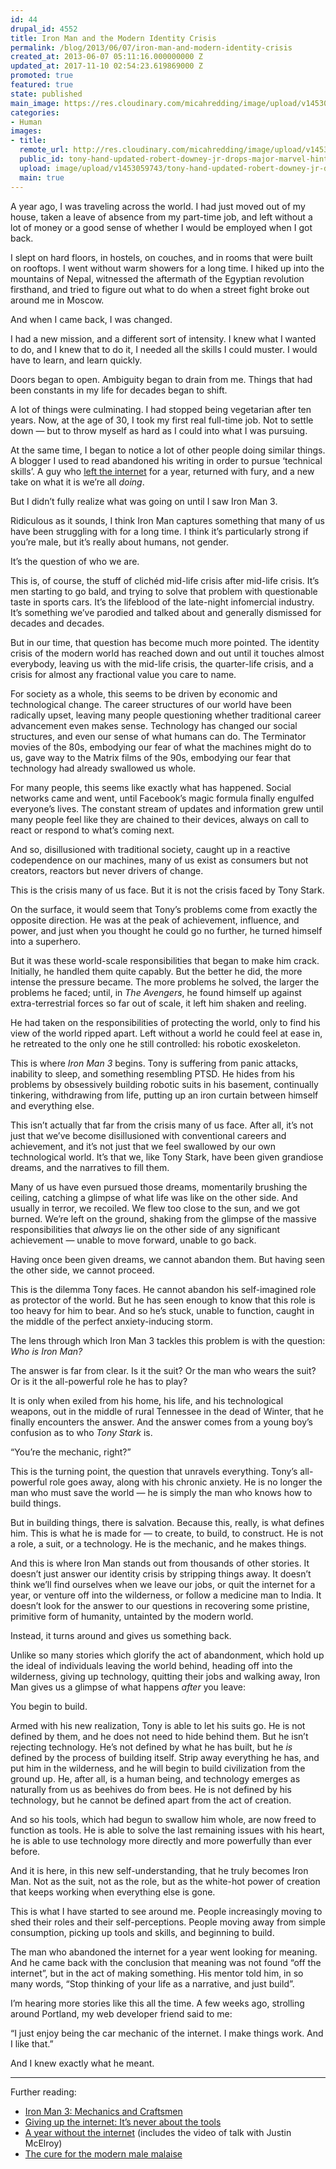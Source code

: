 ```yaml
---
id: 44
drupal_id: 4552
title: Iron Man and the Modern Identity Crisis
permalink: /blog/2013/06/07/iron-man-and-modern-identity-crisis
created_at: 2013-06-07 05:11:16.000000000 Z
updated_at: 2017-11-10 02:54:23.619869000 Z
promoted: true
featured: true
state: published
main_image: https://res.cloudinary.com/micahredding/image/upload/v1453059743/tony-hand-updated-robert-downey-jr-drops-major-marvel-hint-iron-man-4-or-age-of-ultron-trailer.jpg
categories:
- Human
images:
- title: 
  remote_url: http://res.cloudinary.com/micahredding/image/upload/v1453059743/tony-hand-updated-robert-downey-jr-drops-major-marvel-hint-iron-man-4-or-age-of-ultron-trailer.jpg
  public_id: tony-hand-updated-robert-downey-jr-drops-major-marvel-hint-iron-man-4-or-age-of-ultron-trailer
  upload: image/upload/v1453059743/tony-hand-updated-robert-downey-jr-drops-major-marvel-hint-iron-man-4-or-age-of-ultron-trailer.jpg
  main: true
---
```

A year ago, I was traveling across the world. I had just moved out of my house, taken a leave of absence from my part-time job, and left without a lot of money or a good sense of whether I would be employed when I got back.

I slept on hard floors, in hostels, on couches, and in rooms that were built on rooftops. I went without warm showers for a long time. I hiked up into the mountains of Nepal, witnessed the aftermath of the Egyptian revolution firsthand, and tried to figure out what to do when a street fight broke out around me in Moscow.

And when I came back, I was changed.

I had a new mission, and a different sort of intensity. I knew what I wanted to do, and I knew that to do it, I needed all the skills I could muster. I would have to learn, and learn quickly.

Doors began to open. Ambiguity began to drain from me. Things that had been constants in my life for decades began to shift.

A lot of things were culminating. I had stopped being vegetarian after ten years. Now, at the age of 30, I took my first real full-time job. Not to settle down — but to throw myself as hard as I could into what I was pursuing.

At the same time, I began to notice a lot of other people doing similar things. A blogger I used to read abandoned his writing in order to pursue ‘technical skills’. A guy who [left the internet](http://www.theverge.com/2013/5/1/4279674/im-still-here-back-online-after-a-year-without-the-internet) for a year, returned with fury, and a new take on what it is we’re all *doing*.

But I didn’t fully realize what was going on until I saw Iron Man 3. 

Ridiculous as it sounds, I think Iron Man captures something that many of us have been struggling with for a long time. I think it’s particularly strong if you’re male, but it’s really about humans, not gender.

It’s the question of who we are.

This is, of course, the stuff of clichéd mid-life crisis after mid-life crisis. It’s men starting to go bald, and trying to solve that problem with questionable taste in sports cars. It’s the lifeblood of the late-night infomercial industry. It’s something we’ve parodied and talked about and generally dismissed for decades and decades.

But in our time, that question has become much more pointed. The identity crisis of the modern world has reached down and out until it touches almost everybody, leaving us with the mid-life crisis, the quarter-life crisis, and a crisis for almost any fractional value you care to name. 

For society as a whole, this seems to be driven by economic and technological change. The career structures of our world have been radically upset, leaving many people questioning whether traditional career advancement even makes sense. Technology has changed our social structures, and even our sense of what humans can do. The Terminator movies of the 80s, embodying our fear of what the machines might do to us, gave way to the Matrix films of the 90s, embodying our fear that technology had already swallowed us whole. 

For many people, this seems like exactly what has happened. Social networks came and went, until Facebook’s magic formula finally engulfed everyone’s lives. The constant stream of updates and information grew until many people feel like they are chained to their devices, always on call to react or respond to what’s coming next.

And so, disillusioned with traditional society, caught up in a reactive codependence on our machines, many of us exist as consumers but not creators, reactors but never drivers of change.

This is the crisis many of us face. But it is not the crisis faced by Tony Stark.

On the surface, it would seem that Tony’s problems come from exactly the opposite direction. He was at the peak of achievement, influence, and power, and just when you thought he could go no further, he turned himself into a superhero. 

But it was these world-scale responsibilities that began to make him crack. Initially, he handled them quite capably. But the better he did, the more intense the pressure became. The more problems he solved, the larger the problems he faced; until, in *The Avengers*, he found himself up against extra-terrestrial forces so far out of scale, it left him shaken and reeling. 

He had taken on the responsibilities of protecting the world, only to find his view of the world ripped apart. Left without a world he could feel at ease in, he retreated to the only one he still controlled: his robotic exoskeleton.

This is where *Iron Man 3* begins. Tony is suffering from panic attacks, inability to sleep, and something resembling PTSD. He hides from his problems by obsessively building robotic suits in his basement, continually tinkering, withdrawing from life, putting up an iron curtain between himself and everything else.

This isn’t actually that far from the crisis many of us face. After all, it’s not just that we’ve become disillusioned with conventional careers and achievement, and it’s not just that we feel swallowed by our own technological world. It’s that we, like Tony Stark, have been given grandiose dreams, and the narratives to fill them.

Many of us have even pursued those dreams, momentarily brushing the ceiling, catching a glimpse of what life was like on the other side. And usually in terror, we recoiled. We flew too close to the sun, and we got burned. We’re left on the ground, shaking from the glimpse of the massive responsibilities that *always* lie on the other side of any significant achievement — unable to move forward, unable to go back. 

Having once been given dreams, we cannot abandon them. But having seen the other side, we cannot proceed.

This is the dilemma Tony faces. He cannot abandon his self-imagined role as protector of the world. But he has seen enough to know that this role is too heavy for him to bear. And so he’s stuck, unable to function, caught in the middle of the perfect anxiety-inducing storm.

The lens through which Iron Man 3 tackles this problem is with the question: *Who is Iron Man?*

The answer is far from clear. Is it the suit? Or the man who wears the suit? Or is it the all-powerful role he has to play? 

It is only when exiled from his home, his life, and his technological weapons, out in the middle of rural Tennessee in the dead of Winter, that he finally encounters the answer. And the answer comes from a young boy’s confusion as to who *Tony Stark* is.

“You’re the mechanic, right?”

This is the turning point, the question that unravels everything. Tony’s all-powerful role goes away, along with his chronic anxiety. He is no longer the man who must save the world — he is simply the man who knows how to build things.

But in building things, there is salvation. Because this, really, is what defines him. This is what he is made for — to create, to build, to construct. He is not a role, a suit, or a technology. He is the mechanic, and he makes things.

And this is where Iron Man stands out from thousands of other stories. It doesn’t just answer our identity crisis by stripping things away. It doesn’t think we’ll find ourselves when we leave our jobs, or quit the internet for a year, or venture off into the wilderness, or follow a medicine man to India. It doesn’t look for the answer to our questions in recovering some pristine, primitive form of humanity, untainted by the modern world.

Instead, it turns around and gives us something back. 

Unlike so many stories which glorify the act of abandonment, which hold up the ideal of individuals leaving the world behind, heading off into the wilderness, giving up technology, quitting their jobs and walking away, Iron Man gives us a glimpse of what happens *after* you leave:

You begin to build.

Armed with his new realization, Tony is able to let his suits go. He is not defined by them, and he does not need to hide behind them. But he isn’t rejecting technology. He’s not defined by what he has built, but he *is* defined by the process of building itself. Strip away everything he has, and put him in the wilderness, and he will begin to build civilization from the ground up. He, after all, is a human being, and technology emerges as naturally from us as beehives do from bees. He is not defined by his technology, but he cannot be defined apart from the act of creation.

And so his tools, which had begun to swallow him whole, are now freed to function as tools. He is able to solve the last remaining issues with his heart, he is able to use technology more directly and more powerfully than ever before.

And it is here, in this new self-understanding, that he truly becomes Iron Man. Not as the suit, not as the role, but as the white-hot power of creation that keeps working when everything else is gone.

This is what I have started to see around me. People increasingly moving to shed their roles and their self-perceptions. People moving away from simple consumption, picking up tools and skills, and beginning to build. 

The man who abandoned the internet for a year went looking for meaning. And he came back with the conclusion that meaning was not found “off the internet”, but in the act of making something. His mentor told him, in so many words, “Stop thinking of your life as a narrative, and just build”.

I’m hearing more stories like this all the time. A few weeks ago, strolling around Portland, my web developer friend said to me: 

“I just enjoy being the car mechanic of the internet. I make things work. And I like that.”

And I knew exactly what he meant.  
  
---
  
  
  
  
Further reading:  
  
- [Iron Man 3: Mechanics and Craftsmen](http://www.kesterbrewin.com/2013/05/13/iron-man-3-after-magic-mechanics-and-craftsmen/)
- [Giving up the internet: It’s never about the tools](http://www.kesterbrewin.com/2013/05/02/giving-up-the-internet-its-never-about-the-tools/)  
- [A year without the internet](http://www.theverge.com/2013/5/1/4279674/im-still-here-back-online-after-a-year-without-the-internet) (includes the video of talk with Justin McElroy)
- [The cure for the modern male malaise](http://www.artofmanliness.com/2011/05/09/the-cure-for-the-modern-male-malaise-the-5-switches-of-manliness/)
